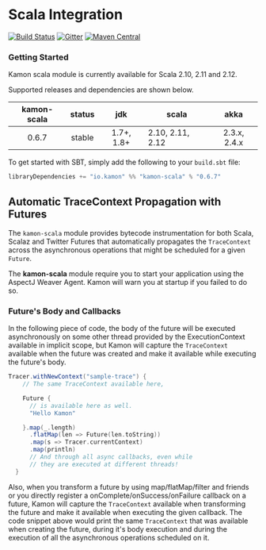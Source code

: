 # Scala Integration   

[![Build Status](https://travis-ci.org/kamon-io/kamon-scala.svg?branch=master)](https://travis-ci.org/kamon-io/kamon-scala)
[![Gitter](https://badges.gitter.im/Join%20Chat.svg)](https://gitter.im/kamon-io/Kamon?utm_source=badge&utm_medium=badge&utm_campaign=pr-badge&utm_content=badge)
[![Maven Central](https://maven-badges.herokuapp.com/maven-central/io.kamon/kamon-scala_2.11/badge.svg)](https://maven-badges.herokuapp.com/maven-central/io.kamon/kamon-scala_2.11)

### Getting Started

Kamon scala module is currently available for Scala 2.10, 2.11 and 2.12.

Supported releases and dependencies are shown below.

| kamon-scala  | status | jdk  | scala            | akka   |
|:------:|:------:|:----:|------------------|:------:|
|  0.6.7 | stable | 1.7+, 1.8+ | 2.10, 2.11, 2.12  | 2.3.x, 2.4.x |

To get started with SBT, simply add the following to your `build.sbt`
file:

```scala
libraryDependencies += "io.kamon" %% "kamon-scala" % "0.6.7"
```


## Automatic TraceContext Propagation with Futures

The `kamon-scala` module provides bytecode instrumentation for both Scala, Scalaz and Twitter Futures that automatically
propagates the `TraceContext` across the asynchronous operations that might be scheduled for a given `Future`.

The <b>kamon-scala</b> module require you to start your application using the AspectJ Weaver Agent. Kamon will warn you
at startup if you failed to do so.


### Future's Body and Callbacks ###

In the following piece of code, the body of the future will be executed asynchronously on some other thread provided by
the ExecutionContext available in implicit scope, but Kamon will capture the `TraceContext` available when the future
was created and make it available while executing the future's body.

```scala
Tracer.withNewContext("sample-trace") {
    // The same TraceContext available here,

    Future {
      // is available here as well.
      "Hello Kamon"

    }.map(_.length)
      .flatMap(len => Future(len.toString))
      .map(s => Tracer.currentContext)
      .map(println)
      // And through all async callbacks, even while
      // they are executed at different threads!
  }

```

Also, when you transform a future by using map/flatMap/filter and friends or you directly register a
onComplete/onSuccess/onFailure callback on a future, Kamon will capture the `TraceContext` available when transforming
the future and make it available when executing the given callback. The code snippet above would print the same
`TraceContext` that was available when creating the future, during it's body execution and during the execution of all
the asynchronous operations scheduled on it.

